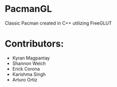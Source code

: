 # PacmanGL
Classic Pacman created in C++ utilizing FreeGLUT

# Contributors:
- Kyran Magpantay
- Shannon Welch
- Erick Corona
- Karishma Singh
- Arturo Ortiz
